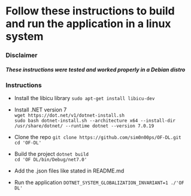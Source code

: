 # Follow these instructions to build and run the application in a linux system

### Disclaimer
##### These instructions were tested and worked properly in a Debian distro

### Instructions

- Install the libicu library
`sudo apt-get install libicu-dev`  

- Install .NET version 7  
`wget https://dot.net/v1/dotnet-install.sh`  
`sudo bash dotnet-install.sh --architecture x64 --install-dir /usr/share/dotnet/ --runtime dotnet --version 7.0.19`  

- Clone the repo
`git clone https://github.com/sim0n00ps/OF-DL.git`  
`cd 'OF-DL'`  

- Build the project
`dotnet build`  
`cd 'OF DL/bin/Debug/net7.0'`  

- Add the .json files like stated in README.md
- Run the application
`DOTNET_SYSTEM_GLOBALIZATION_INVARIANT=1 ./'OF DL'`
